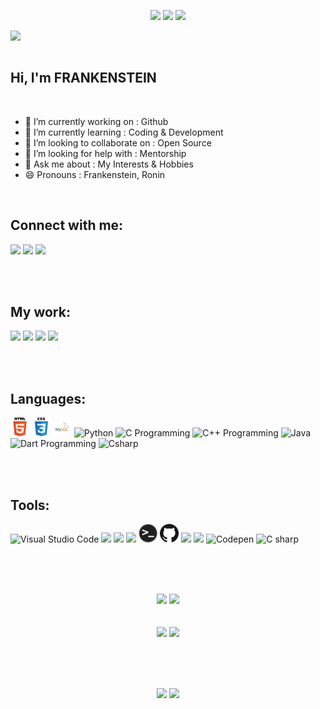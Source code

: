 <p align="center">
<img width="250px"src="https://thumbs.gfycat.com/ValidPitifulGnu-size_restricted.gif">
<img width="250px" src="https://i.pinimg.com/originals/df/16/bf/df16bf2d5be8cd64c3d10e685babec22.gif">
<img width="250px" src="https://thumbs.gfycat.com/ValidPitifulGnu-size_restricted.gif">
</p>
<img align="left" width="390px" src="https://i.pinimg.com/originals/28/02/00/28020003d4a493c78d8202ba6c35f179.gif">
<br>
<br>

## Hi, I'm FRANKENSTEIN
<br>

- 🔭 I’m currently working on       : Github
- 🌱 I’m currently learning         : Coding & Development
- 👯 I’m looking to collaborate on  : Open Source 
- 🤔 I’m looking for help with      : Mentorship
- 💬 Ask me about                   : My Interests & Hobbies
- 😄 Pronouns                       : Frankenstein, Ronin
<br>

## Connect with me:
<p align="left">
<img width="30px" src="https://img.icons8.com/fluent/50/000000/facebook-new.png" />
<img width="30px" src="https://img.icons8.com/fluent/48/000000/instagram-new.png"/> 
<img width="30px" src="https://img.icons8.com/fluent/48/000000/linkedin.png"/>
</p>
<br>
<br>

## My work:
<p align="left">
<img width="30px" src="https://img.icons8.com/fluent/48/000000/github.png"/> <img width="30px" src="https://img.icons8.com/ios-filled/50/000000/codepen.png" />
<img width="30px" src="https://upload.wikimedia.org/wikipedia/commons/4/40/HackerRank_Icon-1000px.png">
<img width="30px" src="https://img.icons8.com/color/48/000000/gitlab.png">
</p>
<br>
<br>

## Languages:
<p align="left">
<img alt="HTML5" width="30px" src="https://raw.githubusercontent.com/github/explore/80688e429a7d4ef2fca1e82350fe8e3517d3494d/topics/html/html.png" />
<img alt="CSS3" width="30px" src="https://raw.githubusercontent.com/github/explore/80688e429a7d4ef2fca1e82350fe8e3517d3494d/topics/css/css.png" />
<img alt="MySQL" width="30px" src="https://raw.githubusercontent.com/github/explore/80688e429a7d4ef2fca1e82350fe8e3517d3494d/topics/mysql/mysql.png" />
<img alt="Python" width="30px" src="https://img.icons8.com/color/48/000000/python.png" />
<img alt="C Programming" width="30px" src="https://img.icons8.com/color/48/000000/c-programming.png" />
<img alt="C++ Programming" width="30px" src="https://img.icons8.com/color/48/000000/c-plus-plus-logo.png" /> <img alt="Java" width="30px" src="https://img.icons8.com/color/48/000000/java-coffee-cup-logo.png" /> 
<img alt="Dart Programming" width="30px" src="https://img.icons8.com/color/48/000000/dart.png" />
<img alt="Csharp" width="30px" src="https://img.icons8.com/color/48/000000/c-sharp-logo.png" />
</p>
<br>
<br>

## Tools:
<p align="left">
<img alt="Visual Studio Code" width="30px" src="https://img.icons8.com/fluent/48/000000/visual-studio-code-2019.png" />
<img width="30px" src="https://img.icons8.com/officel/40/000000/java-eclipse.png" />
<img width="30px" src="https://images-wixmp-ed30a86b8c4ca887773594c2.wixmp.com/i/04e507cc-4c35-44f5-814b-96b04937d5e9/dz2gp2-625ed5b3-fc9c-43f3-ba05-9942eda68f11.png">
<img width="30px" src="https://upload.wikimedia.org/wikipedia/commons/thumb/3/38/Jupyter_logo.svg/1200px-Jupyter_logo.svg.png">
<img alt="Terminal" width="30px" src="https://raw.githubusercontent.com/github/explore/80688e429a7d4ef2fca1e82350fe8e3517d3494d/topics/terminal/terminal.png" />
<img alt="GitHub" width="30px" src="https://raw.githubusercontent.com/github/explore/78df643247d429f6cc873026c0622819ad797942/topics/github/github.png" />
<img width="30px" src="https://img.icons8.com/color/48/000000/gitlab.png"> <img width="30px" src="https://avatars2.githubusercontent.com/u/33467679?s=400&v=4g">
<img alt="Codepen" width="30px" src="https://img.icons8.com/ios-filled/50/000000/codepen.png" />
<img alt="C sharp" width="30px" src="https://techcrunch.com/wp-content/uploads/2013/08/canva-circle-logo.png?w=1024" />
</p>
<br>
<br>
<br>
<p align="center">
<img src="https://github-readme-stats.vercel.app/api/top-langs/?username=I-AM-FRANKENSTEIN&hide=TeX&layout=compact" >
<img width= "300px" src="https://i.pinimg.com/originals/fc/71/63/fc71635c7f1b09ed30413f59bb749582.gif">
<br>
<br>
<br>
<img width="260px" src="https://i.pinimg.com/originals/e1/f3/41/e1f3413bf5036045713341394f617225.gif"> 
<img src="https://github-readme-stats.vercel.app/api?username=I-AM-FRANKENSTEIN&&show_icons=true&title_color=151515&icon_color=00FF7F&text_color=000000&bg_color=ffffff" height="175px">
</p>
<br>
<br>
<br>
<p align="center">

<img src="https://github-profile-trophy.vercel.app/?username=I-AM-FRANKENSTEIN&theme=light">

<img width="150px" src="https://camo.githubusercontent.com/f991b3432f988f2fe400e8134cdbeccc72d3e668/68747470733a2f2f7265732e636c6f7564696e6172792e636f6d2f646576706f73742f696d6167652f66657463682f732d2d3373526c393931582d2d2f68747470733a2f2f6769746875622e636f6d2f6e70656e7472656c2f6f63746f636c697070792f626c6f622f6d61737465722f676966732f74656e7461636c65732e67696625334672617725334474727565">
</p>
